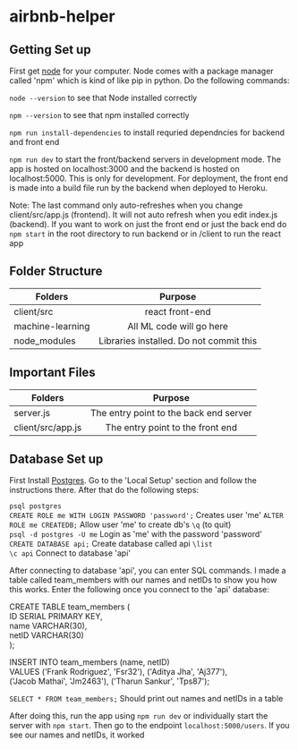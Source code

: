 # airbnb-helper

## Getting Set up
First get [node](https://nodejs.org/en/download/) for your computer. Node comes with
a package manager called 'npm' which is kind of like pip in python. Do the following
commands:

`node --version` to see that Node installed correctly

`npm --version` to see that npm installed correctly

`npm run install-dependencies` to install requried dependncies for backend
and front end

`npm run dev` to start the front/backend servers in development mode. The app
is hosted on localhost:3000 and the backend is hosted on localhost:5000. This is only
for development. For deployment, the front end is made into a build file run by the 
backend when deployed to Heroku. 

Note: The last command only auto-refreshes when you change client/src/app.js (frontend). 
It will not auto refresh when you edit index.js (backend). If you want to work on just
the front end or just the back end do `npm start` in the root directory to run backend 
or in /client to run the react app

## Folder Structure
|      Folders     |                Purpose                  | 
| ---------------- |:---------------------------------------:| 
| client/src       | react front-end                         | 
| machine-learning | All ML code will go here                |  
| node_modules     | Libraries installed. Do not commit this |

## Important Files
|      Folders      |                Purpose                  | 
| ----------------- |:---------------------------------------:| 
| server.js         | The entry point to the back end server  | 
| client/src/app.js | The entry point to the front end        |  

## Database Set up
First Install [Postgres](https://devcenter.heroku.com/articles/heroku-postgresql#heroku-postgres-ssl). Go to the 'Local Setup' section and follow the instructions there. After that do the following steps:

`psql postgres`  
`CREATE ROLE me WITH LOGIN PASSWORD 'password';`  Creates user 'me'
`ALTER ROLE me CREATEDB;`  Allow user 'me' to create db's
`\q` (to quit)  
`psql -d postgres -U me` Login as 'me' with the password 'password'  
`CREATE DATABASE api;`  Create database called api
`\list`  
`\c api` Connect to database 'api'

After connecting to database 'api', you can enter SQL commands. I made a table called team_members
with our names and netIDs to show you how this works. Enter the following once you connect to the 
'api' database:

CREATE TABLE team_members (<br/>
  ID SERIAL PRIMARY KEY,<br/>
  name VARCHAR(30),<br/>
  netID VARCHAR(30)<br/> 
);<br/>

INSERT INTO team_members (name, netID)<br/>
  VALUES ('Frank Rodriguez', 'Fsr32'), ('Aditya Jha', 'Aj377'),<br/>
    ('Jacob Mathai', 'Jm2463'), ('Tharun Sankur', 'Tps87');<br/>

`SELECT * FROM team_members;`  Should print out names and netIDs in a table

After doing this, run the app using `npm run dev` or individually start the server with `npm start`. Then go
to the endpoint `localhost:5000/users`. If you see our names and netIDs, it worked
